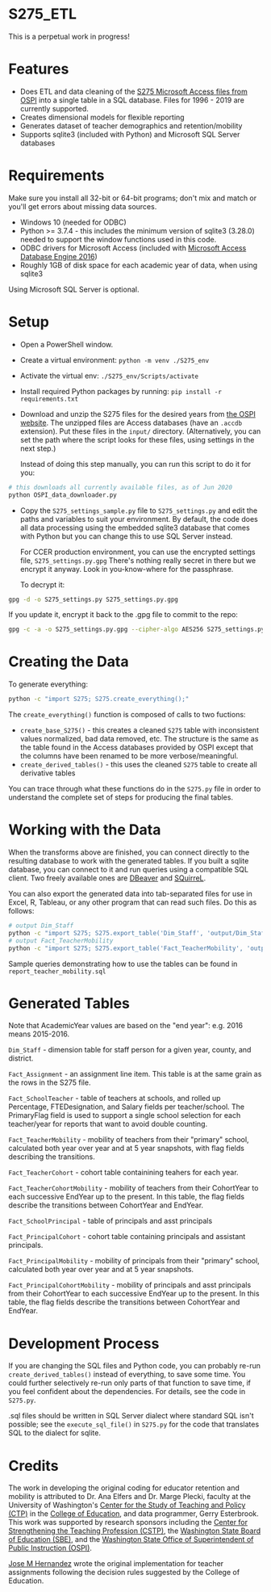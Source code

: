 
S275_ETL
========

This is a perpetual work in progress!

# Features

- Does ETL and data cleaning of the [S275 Microsoft Access files from OSPI](https://www.k12.wa.us/safs-database-files) into a single table in a SQL database.
  Files for 1996 - 2019 are currently supported.
- Creates dimensional models for flexible reporting
- Generates dataset of teacher demographics and retention/mobility
- Supports sqlite3 (included with Python) and Microsoft SQL Server databases

# Requirements

Make sure you install all 32-bit or 64-bit programs; don't mix and match or you'll get errors about missing data sources.

- Windows 10 (needed for ODBC)
- Python >= 3.7.4 - this includes the minimum version of sqlite3 (3.28.0) needed to support the window functions used in this code.
- ODBC drivers for Microsoft Access (included with [Microsoft Access Database Engine 2016](https://www.microsoft.com/en-us/download/details.aspx?id=54920))
- Roughly 1GB of disk space for each academic year of data, when using sqlite3

Using Microsoft SQL Server is optional.

# Setup

- Open a PowerShell window.

- Create a virtual environment: `python -m venv ./S275_env`

- Activate the virtual env: `./S275_env/Scripts/activate`

- Install required Python packages by running: `pip install -r requirements.txt`

- Download and unzip the S275 files for the desired years from [the OSPI website](https://www.k12.wa.us/safs-database-files).
  The unzipped files are Access databases (have an `.accdb` extension). Put these files
  in the `input/` directory. (Alternatively, you can set the path where the script looks for these files,
  using settings in the next step.)

  Instead of doing this step manually, you can run this script to do it for you:

```sh
# this downloads all currently available files, as of Jun 2020
python OSPI_data_downloader.py
```

- Copy the `S275_settings_sample.py` file to `S275_settings.py` and edit the paths and variables to suit
  your environment. By default, the code does all data processing using the embedded sqlite3
  database that comes with Python but you can change this to use SQL Server instead.

  For CCER production environment, you can use the encrypted settings file,
  `S275_settings.py.gpg` There's nothing really secret in there but we encrypt it anyway. Look in
  you-know-where for the passphrase.

  To decrypt it:

```sh
gpg -d -o S275_settings.py S275_settings.py.gpg
```

  If you update it, encrypt it back to the .gpg file to commit to the repo:

```sh
gpg -c -a -o S275_settings.py.gpg --cipher-algo AES256 S275_settings.py
```

# Creating the Data

To generate everything:

```sh
python -c "import S275; S275.create_everything();"
```

The `create_everything()` function is composed of calls to two fuctions:
- `create_base_S275()` - this creates a cleaned `S275` table with inconsistent
values normalized, bad data removed, etc. The structure is the same as the table
found in the Access databases provided by OSPI except that the columns have been
renamed to be more verbose/meaningful.
- `create_derived_tables()` - this uses the cleaned `S275` table to create all
derivative tables

You can trace through what these functions do in the `S275.py` file
in order to understand the complete set of steps for producing the final tables.

# Working with the Data

When the transforms above are finished, you can connect directly to the resulting
database to work with the generated tables. If you built a sqlite database, you
can connect to it and run queries using a compatible SQL client. Two freely
available ones are [DBeaver](https://dbeaver.io/) and
[SQuirreL](http://squirrel-sql.sourceforge.net/).

You can also export the generated data into tab-separated files for use in
Excel, R, Tableau, or any other program that can read such files. Do this as follows:

```sh
# output Dim_Staff
python -c "import S275; S275.export_table('Dim_Staff', 'output/Dim_Staff.txt')"
# output Fact_TeacherMobility
python -c "import S275; S275.export_table('Fact_TeacherMobility', 'output/Fact_TeacherMobility.txt')"

```

Sample queries demonstrating how to use the tables can be found in `report_teacher_mobility.sql`

# Generated Tables

Note that AcademicYear values are based on the "end year": e.g. 2016 means 2015-2016.

`Dim_Staff` - dimension table for staff person for a given year, county, and district.

`Fact_Assignment` - an assignment line item. This table is at the same grain as the rows in the S275 file.

`Fact_SchoolTeacher` - table of teachers at schools, and rolled up Percentage, FTEDesignation,
and Salary fields per teacher/school. The PrimaryFlag field is used to support a single school selection
for each teacher/year for reports that want to avoid double counting.

`Fact_TeacherMobility` - mobility of teachers from their "primary" school,
calculated both year over year and at 5 year snapshots, with flag fields describing
the transitions.

`Fact_TeacherCohort` - cohort table containining teahers for each year.

`Fact_TeacherCohortMobility` - mobility of teachers from their CohortYear to
each successive EndYear up to the present. In this table, the flag fields
describe the transitions between CohortYear and EndYear.

`Fact_SchoolPrincipal` - table of principals and asst principals

`Fact_PrincipalCohort` - cohort table containing principals and assistant principals.

`Fact_PrincipalMobility` - mobility of principals from their "primary" school,
calculated both year over year and at 5 year snapshots.

`Fact_PrincipalCohortMobility` - mobility of principals and asst principals from
their CohortYear to each successive EndYear up to the present. In this table,
the flag fields describe the transitions between CohortYear and EndYear.

# Development Process

If you are changing the SQL files and Python code, you can probably re-run
`create_derived_tables()` instead of everything, to save some time. You could further
selectively re-run only parts of that function to save time, if you feel confident
about the dependencies. For details, see the code in `S275.py`.

.sql files should be written in SQL Server dialect where standard SQL isn't possible;
see the `execute_sql_file()` in `S275.py` for the code that translates SQL to the
dialect for sqlite.

# Credits

The work in developing the original coding for educator retention and mobility
is attributed to Dr. Ana Elfers and Dr. Marge Plecki, faculty at the University
of Washington's [Center for the Study of Teaching and Policy (CTP)](https://www.education.uw.edu/ctp/home) in the
[College of Education](https://education.uw.edu/), and data programmer, Gerry Esterbrook. This work was
supported by research sponsors including the [Center for Strengthening the
Teaching Profession (CSTP)](http://cstp-wa.org/), the [Washington State Board of Education (SBE)](https://www.sbe.wa.gov/), and
the [Washington State Office of Superintendent of Public Instruction (OSPI)](https://www.k12.wa.us/).

[Jose M Hernandez](https://github.com/jmhernan) wrote the original implementation
for teacher assignments following the decision rules suggested by the College of Education.
